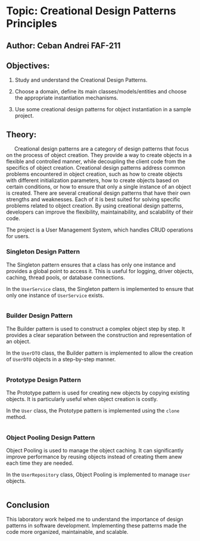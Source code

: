 # Topic: Creational Design Patterns Principles

## Author: Ceban Andrei FAF-211

## Objectives:

1. Study and understand the Creational Design Patterns.

2. Choose a domain, define its main classes/models/entities and choose the appropriate instantiation mechanisms.

3. Use some creational design patterns for object instantiation in a sample project.

## Theory:

&ensp; &ensp; Creational design patterns are a category of design patterns that focus on the process of object creation. They provide a way to create objects in a flexible and controlled manner, while decoupling the client code from the specifics of object creation. Creational design patterns address common problems encountered in object creation, such as how to create objects with different initialization parameters, how to create objects based on certain conditions, or how to ensure that only a single instance of an object is created. There are several creational design patterns that have their own strengths and weaknesses. Each of it is best suited for solving specific problems related to object creation. By using creational design patterns, developers can improve the flexibility, maintainability, and scalability of their code.

The project is a User Management System, which handles CRUD operations for users.

### Singleton Design Pattern

The Singleton pattern ensures that a class has only one instance and provides a global point to access it. This is useful for logging, driver objects, caching, thread pools, or database connections.

In the `UserService` class, the Singleton pattern is implemented to ensure that only one instance of `UserService` exists.

```python

```

### Builder Design Pattern

The Builder pattern is used to construct a complex object step by step. It provides a clear separation between the construction and representation of an object.

In the `UserDTO` class, the Builder pattern is implemented to allow the creation of `UserDTO` objects in a step-by-step manner.

```python

```

### Prototype Design Pattern

The Prototype pattern is used for creating new objects by copying existing objects. It is particularly useful when object creation is costly.

In the `User` class, the Prototype pattern is implemented using the `clone` method.

```python

```

### Object Pooling Design Pattern

Object Pooling is used to manage the object caching. It can significantly improve performance by reusing objects instead of creating them anew each time they are needed.

In the `UserRepository` class, Object Pooling is implemented to manage `User` objects.

```python

```

## Conclusion

This laboratory work helped me to understand the importance of design patterns in software development. Implementing these patterns made the code more organized, maintainable, and scalable.